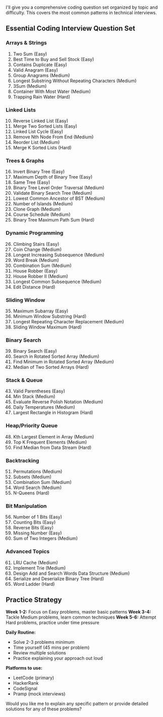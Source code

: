 I'll give you a comprehensive coding question set organized by topic and difficulty. This covers the most common patterns in technical interviews.

## **Essential Coding Interview Question Set**

### **Arrays & Strings**
1. Two Sum (Easy)
2. Best Time to Buy and Sell Stock (Easy)
3. Contains Duplicate (Easy)
4. Valid Anagram (Easy)
5. Group Anagrams (Medium)
6. Longest Substring Without Repeating Characters (Medium)
7. 3Sum (Medium)
8. Container With Most Water (Medium)
9. Trapping Rain Water (Hard)

### **Linked Lists**
10. Reverse Linked List (Easy)
11. Merge Two Sorted Lists (Easy)
12. Linked List Cycle (Easy)
13. Remove Nth Node From End (Medium)
14. Reorder List (Medium)
15. Merge K Sorted Lists (Hard)

### **Trees & Graphs**
16. Invert Binary Tree (Easy)
17. Maximum Depth of Binary Tree (Easy)
18. Same Tree (Easy)
19. Binary Tree Level Order Traversal (Medium)
20. Validate Binary Search Tree (Medium)
21. Lowest Common Ancestor of BST (Medium)
22. Number of Islands (Medium)
23. Clone Graph (Medium)
24. Course Schedule (Medium)
25. Binary Tree Maximum Path Sum (Hard)

### **Dynamic Programming**
26. Climbing Stairs (Easy)
27. Coin Change (Medium)
28. Longest Increasing Subsequence (Medium)
29. Word Break (Medium)
30. Combination Sum (Medium)
31. House Robber (Easy)
32. House Robber II (Medium)
33. Longest Common Subsequence (Medium)
34. Edit Distance (Hard)

### **Sliding Window**
35. Maximum Subarray (Easy)
36. Minimum Window Substring (Hard)
37. Longest Repeating Character Replacement (Medium)
38. Sliding Window Maximum (Hard)

### **Binary Search**
39. Binary Search (Easy)
40. Search in Rotated Sorted Array (Medium)
41. Find Minimum in Rotated Sorted Array (Medium)
42. Median of Two Sorted Arrays (Hard)

### **Stack & Queue**
43. Valid Parentheses (Easy)
44. Min Stack (Medium)
45. Evaluate Reverse Polish Notation (Medium)
46. Daily Temperatures (Medium)
47. Largest Rectangle in Histogram (Hard)

### **Heap/Priority Queue**
48. Kth Largest Element in Array (Medium)
49. Top K Frequent Elements (Medium)
50. Find Median from Data Stream (Hard)

### **Backtracking**
51. Permutations (Medium)
52. Subsets (Medium)
53. Combination Sum (Medium)
54. Word Search (Medium)
55. N-Queens (Hard)

### **Bit Manipulation**
56. Number of 1 Bits (Easy)
57. Counting Bits (Easy)
58. Reverse Bits (Easy)
59. Missing Number (Easy)
60. Sum of Two Integers (Medium)

### **Advanced Topics**
61. LRU Cache (Medium)
62. Implement Trie (Medium)
63. Design Add and Search Words Data Structure (Medium)
64. Serialize and Deserialize Binary Tree (Hard)
65. Word Ladder (Hard)

## **Practice Strategy**

**Week 1-2:** Focus on Easy problems, master basic patterns
**Week 3-4:** Tackle Medium problems, learn common techniques
**Week 5-6:** Attempt Hard problems, practice under time pressure

**Daily Routine:**
- Solve 2-3 problems minimum
- Time yourself (45 mins per problem)
- Review multiple solutions
- Practice explaining your approach out loud

**Platforms to use:**
- LeetCode (primary)
- HackerRank
- CodeSignal
- Pramp (mock interviews)

Would you like me to explain any specific pattern or provide detailed solutions for any of these problems?
